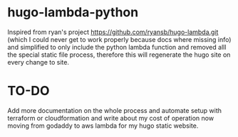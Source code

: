 # hugo-lambda-python
Inspired from ryan's project https://github.com/ryansb/hugo-lambda.git (which I could never get to work properly because docs where missing info) and simplified to only include the python lambda function and removed alll the special static file process, therefore this will regenerate the hugo site on every change to site.
# TO-DO
Add more documentation on the whole process and automate setup with terraform or cloudformation and write about my cost of operation now moving from godaddy to aws lambda for my hugo static website.
